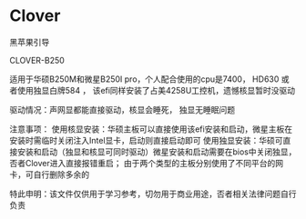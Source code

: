 # Clover
黑苹果引导

CLOVER-B250

适用于华硕B250M和微星B250I pro，个人配合使用的cpu是7400， HD630 或者使用独显白牌584 ， 该efi同样安装了占美4258U工控机，遗憾核显暂时没驱动

驱动情况：声网显都能直接驱动，核显会睡死， 独显无睡眠问题

注意事项：
使用核显安装：华硕主板可以直接使用该efi安装和启动，微星主板在安装时需临时关闭注入Intel显卡，启动则直接启动即可
使用独显安装：华硕可直接安装和启动（独显和核显可同时驱动）微星安装和启动需要在bios中关闭独显，否者Clover进入直接报错重启； 由于两个类型的主板分别使用了不同平台的网卡，可自行删除多余的

特此申明：该文件仅供用于学习参考，切勿用于商业用途，否者相关法律问题自行负责
